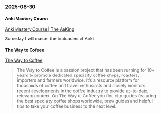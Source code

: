 ### 2025-08-30
#### Anki Mastery Course
[Anki Mastery Course \| The AnKing](https://www.theanking.com/anki-mastery-course)

Someday I will master the intricacies of Anki


#### The Way to Cofeee
[The Way to Coffee](https://www.thewaytocoffee.com/)

> The Way to Coffee is a passion project that has been running for 10+ years to promote dedicated specialty coffee shops, roasters, importers and farmers worldwide. It’s a resource platform for thousands of coffee and travel enthusiasts and closely monitors recent developments in the coffee industry to provide up-to-date, relevant content. On The Way to Coffee you find city guides featuring the best specialty coffee shops worldwide, brew guides and helpful tips to take your coffee business to the next level.
> 

